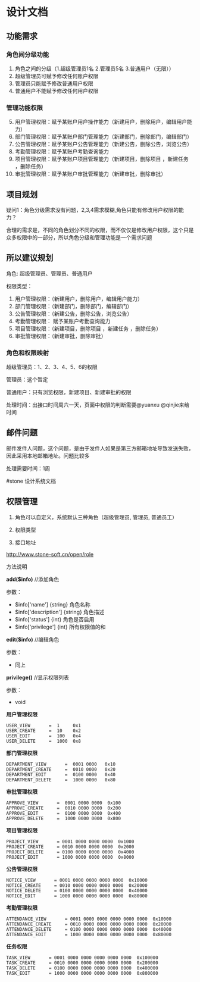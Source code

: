 # 设计文档

## 功能需求

### 角色间分级功能

1.	角色之间的分级（1.超级管理员1名  2.管理员5名  3.普通用户（无限））
2.	超级管理员可赋予修改任何账户权限
3.	管理员只能赋予修改普通用户权限
4.	普通用户不能赋予修改任何用户权限

### 管理功能权限
5.	用户管理权限：赋予某账户用户操作能力（新建用户，删除用户，编辑用户能力）
6.	部门管理权限：赋予某账户部门管理能力（新建部门，删除部门，编辑部门）
7.	公告管理权限：赋予某账户公告管理能力（新建公告，删除公告，浏览公告）
8.	考勤管理权限：赋予某账户考勤查询能力
9.	项目管理权限：赋予某账户项目管理能力（新建项目，删除项目 ，新建任务 ，删除任务）
10.	审批管理权限：赋予某账户审批管理能力（新建审批，删除审批）

## 项目规划

疑问1：角色分级需求没有问题，2,3,4需求模糊,角色只能有修改用户权限的能力？

合理的需求是，不同的角色划分不同的权限，而不仅仅是修改用户权限，这个只是众多权限中的一部分，所以角色分级和管理功能是一个需求问题

## 所以建议规划

角色: 超级管理员、管理员、普通用户

权限类型：

1.	用户管理权限：（新建用户，删除用户，编辑用户能力）
2.	部门管理权限：（新建部门，删除部门，编辑部门）
3.	公告管理权限：（新建公告，删除公告，浏览公告）
4.	考勤管理权限： 赋予某账户考勤查询能力
5.	项目管理权限：（新建项目，删除项目 ，新建任务 ，删除任务）
6.	审批管理权限：（新建审批，删除审批）

### 角色和权限映射

超级管理员：1、2、3、4、5、6的权限

管理员：这个暂定

普通用户：只有浏览权限，新建项目、新建审批的权限

处理时间：出接口时间周六一天，页面中权限的判断需要@yuanxu @qinjie来给时间

## 邮件问题

邮件发件人问题，这个问题，是由于发件人如果是第三方邮箱地址导致发送失败，因此采用本地邮箱地址。问题比较多

处理需要时间：1周 


#stone 设计系统文档

## 权限管理

1. 角色可以自定义，系统默认三种角色（超级管理员, 管理员, 普通员工）

2. 权限类型

3. 接口地址
    
http://www.stone-soft.cn/open/role

方法说明
    
**add($info)**   //添加角色

参数：

- $info['name'] {string} 角色名称
- $info['description'] {string} 角色描述
- $info['status']  {int} 角色是否启用
- $info['privilege'] {int} 所有权限值的和

**edit($info)**  //编辑角色

参数：

- 同上

**privilege()**  //显示权限列表

参数：

- void 
    
**用户管理权限**

    USER_VIEW       =  1     0x1
    USER_CREATE     =  10    0x2
    USER_EDIT       =  100   0x4
    USER_DELETE     =  1000  0x8

**部门管理权限**

    DEPARTMENT_VIEW       =  0001 0000   0x1O
    DEPARTMENT_CREATE     =  0010 0000   0x20
    DEPARTMENT_EDIT       =  0100 0000   0x40
    DEPARTMENT_DELETE     =  1000 0000   0x80

**审批管理权限**
  
    APPROVE_VIEW       =  0001 0000 0000  0x100
    APPROVE_CREATE     =  0010 0000 0000  0x200
    APPROVE_EDIT       =  0100 0000 0000  0x400
    APPROVE_DELETE     =  1000 0000 0000  0x800
  
**项目管理权限**
    
    PROJECT_VIEW       = 0001 0000 0000 0000  0x1000
    PROJECT_CREATE     = 0010 0000 0000 0000  0x2000
    PROJECT_DELETE     = 0100 0000 0000 0000  0x4000
    PROJECT_EDIT       = 1000 0000 0000 0000  0x8000

**公告管理权限**

    NOTICE_VIEW       = 0001 0000 0000 0000 0000  0x10000
    NOTICE_CREATE     = 0010 0000 0000 0000 0000  0x20000
    NOTICE_DELETE     = 0100 0000 0000 0000 0000  0x40000
    NOTICE_EDIT       = 1000 0000 0000 0000 0000  0x80000

**考勤管理权限**

    ATTENDANCE_VIEW       = 0001 0000 0000 0000 0000 0000  0x10000
    ATTENDANCE_CREATE     = 0010 0000 0000 0000 0000 0000  0x20000
    ATTENDANCE_DELETE     = 0100 0000 0000 0000 0000 0000  0x40000
    ATTENDANCE_EDIT       = 1000 0000 0000 0000 0000 0000  0x80000

**任务权限**

    TASK_VIEW       = 0001 0000 0000 0000 0000 0000  0x100000
    TASK_CREATE     = 0010 0000 0000 0000 0000 0000  0x200000
    TASK_DELETE     = 0100 0000 0000 0000 0000 0000  0x400000
    TASK_EDIT       = 1000 0000 0000 0000 0000 0000  0x800000
















